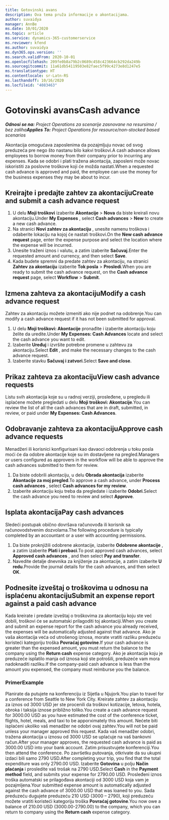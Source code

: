 ```yaml
---
title: Gotovinski avans
description: Ova tema pruža informacije o akontacijama.
author: suvaidya
manager: AnnBe
ms.date: 10/01/2020
ms.topic: article
ms.service: dynamics-365-customerservice
ms.reviewer: kfend
ms.author: suvaidya
ms.dyn365.ops.version: ''
ms.search.validFrom: 2020-10-01
ms.openlocfilehash: 209fe0b8a79b2c0689c458c423664cb292da249b
ms.sourcegitcommit: 11a61db54119503e82faec5f99c4273e8d1247e5
ms.translationtype: HT
ms.contentlocale: sr-Latn-RS
ms.lasthandoff: 10/16/2020
ms.locfileid: "4083463"
---
```

# <a name="cash-advance"></a><span data-ttu-id="f7004-103">Gotovinski avans</span><span class="sxs-lookup"><span data-stu-id="f7004-103">Cash advance</span></span>

<span data-ttu-id="f7004-104">_**Odnosi se na:** Project Operations za scenarije zasnovane na resursima / bez zaliha_</span><span class="sxs-lookup"><span data-stu-id="f7004-104">_**Applies To:** Project Operations for resource/non-stocked based scenarios_</span></span>

<span data-ttu-id="f7004-105">Akontacija omogućava zaposlenima da pozajmljuju novac od svog preduzeća pre nego što nastanu bilo kakvi troškovi.</span><span class="sxs-lookup"><span data-stu-id="f7004-105">A cash advance allows employees to borrow money from their company prior to incurring any expenses.</span></span> <span data-ttu-id="f7004-106">Kada se odobri i plati tražena akontacija, zaposleni može novac iskoristiti za poslovne troškove koji će možda nastati.</span><span class="sxs-lookup"><span data-stu-id="f7004-106">When a requested cash advance is approved and paid, the employee can use the money for the business expenses they may be about to incur.</span></span> 

## <a name="create-and-submit-a-cash-advance-request"></a><span data-ttu-id="f7004-107">Kreirajte i predajte zahtev za akontaciju</span><span class="sxs-lookup"><span data-stu-id="f7004-107">Create and submit a cash advance request</span></span>

1. <span data-ttu-id="f7004-108">U delu **Moji troškovi** izaberite **Akontacije** > **Nova** da biste kreirali novu akontaciju.</span><span class="sxs-lookup"><span data-stu-id="f7004-108">Under **My Expenses** , select **Cash advances** > **New** to create a new cash advance.</span></span> 
2. <span data-ttu-id="f7004-109">Na stranici **Novi zahtev za akontaciju** , unesite namenu troškova i odaberite lokaciju na kojoj će nastati troškovi.</span><span class="sxs-lookup"><span data-stu-id="f7004-109">On the **New cash advance request** page, enter the expense purpose and select the location where the expense will be incurred.</span></span>
3. <span data-ttu-id="f7004-110">Unesite traženi iznos i valutu, a zatim izaberite **Sačuvaj**.</span><span class="sxs-lookup"><span data-stu-id="f7004-110">Enter the requested amount and currency, and then select **Save**.</span></span> 
4. <span data-ttu-id="f7004-111">Kada budete spremni da predate zahtev za akontaciju, na stranici **Zahtev za akontaciju** izaberite **Tok posla** > **Prosledi**.</span><span class="sxs-lookup"><span data-stu-id="f7004-111">When you are ready to submit the cash advance request, on the **Cash advance request** page, select **Workflow** > **Submit**.</span></span>

## <a name="modify-a-cash-advance-request"></a><span data-ttu-id="f7004-112">Izmena zahteva za akontaciju</span><span class="sxs-lookup"><span data-stu-id="f7004-112">Modify a cash advance request</span></span>

<span data-ttu-id="f7004-113">Zahtev za akontaciju možete izmeniti ako nije podnet na odobrenje.</span><span class="sxs-lookup"><span data-stu-id="f7004-113">You can modify a cash advance request if it has not been submitted for approval.</span></span>

1. <span data-ttu-id="f7004-114">U delu **Moji troškovi: Akontacije** pronađite i izaberite akontaciju koju želite da uredite.</span><span class="sxs-lookup"><span data-stu-id="f7004-114">Under **My Expenses: Cash Advances** locate and select the cash advance you want to edit.</span></span>
2. <span data-ttu-id="f7004-115">Izaberite **Uređuj** i izvršite potrebne promene u zahtevu za akontaciju.</span><span class="sxs-lookup"><span data-stu-id="f7004-115">Select **Edit** , and make the necessary changes to the cash advance request.</span></span> 
3. <span data-ttu-id="f7004-116">Izaberite stavku **Sačuvaj i zatvori**.</span><span class="sxs-lookup"><span data-stu-id="f7004-116">Select **Save and close**.</span></span>


## <a name="view-cash-advance-requests"></a><span data-ttu-id="f7004-117">Prikaz zahteva za akontaciju</span><span class="sxs-lookup"><span data-stu-id="f7004-117">View cash advance requests</span></span>
<span data-ttu-id="f7004-118">Listu svih akontacija koje su u radnoj verziji, prosleđene, u pregledu ili isplaćene možete pregledati u delu **Moji troškovi: Akontacije**.</span><span class="sxs-lookup"><span data-stu-id="f7004-118">You can review the list of all the cash advances that are in draft, submitted, in review, or paid under **My Expenses: Cash Advances**.</span></span> 

## <a name="approve-cash-advance-requests"></a><span data-ttu-id="f7004-119">Odobravanje zahteva za akontaciju</span><span class="sxs-lookup"><span data-stu-id="f7004-119">Approve cash advance requests</span></span>

<span data-ttu-id="f7004-120">Menadžeri ili korisnici konfigurisani kao davaoci odobrenja u toku posla moći će da odobre akontacije koje su im dostavljene na pregled.</span><span class="sxs-lookup"><span data-stu-id="f7004-120">Managers or users configured as approvers in the workflow will be able to approve the cash advances submitted to them for review.</span></span> 

1. <span data-ttu-id="f7004-121">Da biste odobrili akontaciju, u delu **Obrada akontacija** izaberite **Akontacije za moj pregled**.</span><span class="sxs-lookup"><span data-stu-id="f7004-121">To approve a cash advance, under **Process cash advances** , select **Cash advances for my review**.</span></span>
2. <span data-ttu-id="f7004-122">Izaberite akontaciju koju treba da pregledate i izaberite **Odobri**.</span><span class="sxs-lookup"><span data-stu-id="f7004-122">Select the cash advance you need to review and select **Approve**.</span></span>  

## <a name="pay-cash-advances"></a><span data-ttu-id="f7004-123">Isplata akontacija</span><span class="sxs-lookup"><span data-stu-id="f7004-123">Pay cash advances</span></span> 
<span data-ttu-id="f7004-124">Sledeći postupak obično dovršava računovođa ili korisnik sa računovodstvenim dozvolama.</span><span class="sxs-lookup"><span data-stu-id="f7004-124">The following procedure is typically completed by an accountant or a user with accounting permissions.</span></span>

1. <span data-ttu-id="f7004-125">Da biste proknjižili odobrene akontacije, izaberite **Odobrene akontacije** , a zatim izaberite **Plati i prebaci**.</span><span class="sxs-lookup"><span data-stu-id="f7004-125">To post approved cash advances, select **Approved cash advances** , and then select **Pay and transfer**.</span></span>  
2. <span data-ttu-id="f7004-126">Navedite detalje dnevnika za knjiženje za akontacije, a zatim izaberite **U redu**.</span><span class="sxs-lookup"><span data-stu-id="f7004-126">Provide the journal details for the cash advances, and then select **OK**.</span></span> 

## <a name="submit-an-expense-report-against-a-paid-cash-advance"></a><span data-ttu-id="f7004-127">Podnesite izveštaj o troškovima u odnosu na isplaćenu akontaciju</span><span class="sxs-lookup"><span data-stu-id="f7004-127">Submit an expense report against a paid cash advance</span></span> 

<span data-ttu-id="f7004-128">Kada kreirate i predate izveštaj o troškovima za akontaciju koju ste već dobili, troškovi će se automatski prilagoditi toj akontaciji.</span><span class="sxs-lookup"><span data-stu-id="f7004-128">When you create and submit an expense report for the cash advance you already received, the expenses will be automatically adjusted against that advance.</span></span> <span data-ttu-id="f7004-129">Ako je vaša akontacija veća od utrošenog iznosa, morate vratiti razliku preduzeću koristeći kategoriju troška **Povraćaj gotovine**.</span><span class="sxs-lookup"><span data-stu-id="f7004-129">If your cash advance is greater than the expensed amount, you must return the balance to the company using the **Return cash** expense category.</span></span> <span data-ttu-id="f7004-130">Ako je akontacija koju je preduzeće isplatilo manja od iznosa koji ste potrošili, preduzeće vam mora nadoknaditi razliku.</span><span class="sxs-lookup"><span data-stu-id="f7004-130">If the company-paid cash advance is less than the amount you expensed, the company must reimburse you the balance.</span></span> 

### <a name="example"></a><span data-ttu-id="f7004-131">Primer</span><span class="sxs-lookup"><span data-stu-id="f7004-131">Example</span></span>
<span data-ttu-id="f7004-132">Planirate da putujete na konferenciju iz Sijetla u Njujork.</span><span class="sxs-lookup"><span data-stu-id="f7004-132">You plan to travel for a conference from Seattle to New York City.</span></span> <span data-ttu-id="f7004-133">Kreirate zahtev za akontaciju za iznos od 3000 USD jer ste procenili da troškovi kotizacije, letova, hotela, obroka i taksija iznose približno toliko.</span><span class="sxs-lookup"><span data-stu-id="f7004-133">You create a cash advance request for 3000.00 USD as you have estimated the cost of the conference ticket, flights, hotel, meals, and taxi to be apporximately this amount.</span></span> <span data-ttu-id="f7004-134">Nećete biti isplaćeni ukoliko vaš menadžer ne odobri ovaj zahtev.</span><span class="sxs-lookup"><span data-stu-id="f7004-134">You will not be paid unless your manager approved this request.</span></span> <span data-ttu-id="f7004-135">Kada vaš menadžer odobri, tražena akontacija u iznosu od 3000 USD se uplaćuje na vaš bankovni račun.</span><span class="sxs-lookup"><span data-stu-id="f7004-135">After your manager approves, the requested cash advance is paid as 3000.00 USD into your bank account.</span></span> <span data-ttu-id="f7004-136">Zatim prisustvujete konferenciji.</span><span class="sxs-lookup"><span data-stu-id="f7004-136">You then attend the conference.</span></span> <span data-ttu-id="f7004-137">Po završetku putovanja, otkrivate da su ukupni izdaci bili samo 2790 USD.</span><span class="sxs-lookup"><span data-stu-id="f7004-137">After completing your trip, you find that the total expenditure was only 2790.00 USD.</span></span> <span data-ttu-id="f7004-138">Izaberite **Gotovina** u polju **Način plaćanja** i prosledite vaš trošak na 2790 USD.</span><span class="sxs-lookup"><span data-stu-id="f7004-138">Select **Cash** in the **Payment method** field, and submits your expense for 2790.00 USD.</span></span> <span data-ttu-id="f7004-139">Prosleđeni iznos troška automatski se prilagođava akontaciji od 3000 USD koja vam je pozajmljena.</span><span class="sxs-lookup"><span data-stu-id="f7004-139">Your submitted expense amount is automatically adjusted against the cash advance of 3000.00 USD that was loaned to you.</span></span> <span data-ttu-id="f7004-140">Sada preduzeću dugujete preduzeću 210 USD (3000 – 2790), koji preduzeću možete vratiti koristeći kategoriju troška **Povraćaj gotovine**.</span><span class="sxs-lookup"><span data-stu-id="f7004-140">You now owe a balance of 210.00 USD (3000.00-2790.00) to the company, which you can return to company using the **Return cash** expense category.</span></span> 
